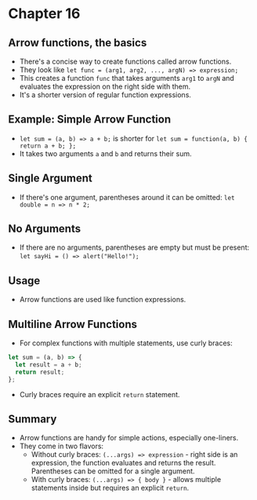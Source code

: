 # Chapter 16

## Arrow functions, the basics

* There's a concise way to create functions called arrow functions.
* They look like `let func = (arg1, arg2, ..., argN) => expression;`
* This creates a function `func` that takes arguments `arg1` to `argN` and evaluates the expression on the right side with them.
* It's a shorter version of regular function expressions.

## Example: Simple Arrow Function

* `let sum = (a, b) => a + b;` is shorter for `let sum = function(a, b) { return a + b; };`
* It takes two arguments `a` and `b` and returns their sum.

## Single Argument

* If there's one argument, parentheses around it can be omitted: `let double = n => n * 2;`

## No Arguments

* If there are no arguments, parentheses are empty but must be present: `let sayHi = () => alert("Hello!");`

## Usage

* Arrow functions are used like function expressions.

## Multiline Arrow Functions

* For complex functions with multiple statements, use curly braces:

```javascript
let sum = (a, b) => {
  let result = a + b;
  return result;
};
```

* Curly braces require an explicit `return` statement.

## Summary

* Arrow functions are handy for simple actions, especially one-liners.
* They come in two flavors:
    * Without curly braces: `(...args) => expression` - right side is an expression, the function evaluates and returns the result. Parentheses can be omitted for a single argument.
    * With curly braces: `(...args) => { body }` - allows multiple statements inside but requires an explicit `return`.
